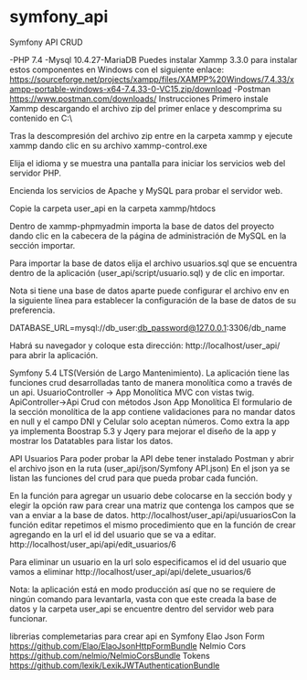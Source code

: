 # symfony_api
Symfony API CRUD

-PHP 7.4 
-Mysql 10.4.27-MariaDB
Puedes instalar Xammp 3.3.0 para instalar estos componentes en Windows con el siguiente enlace:
https://sourceforge.net/projects/xampp/files/XAMPP%20Windows/7.4.33/xampp-portable-windows-x64-7.4.33-0-VC15.zip/download
-Postman
https://www.postman.com/downloads/
Instrucciones 
Primero instale Xammp descargando el archivo zip del primer enlace y descomprima su contenido en C:\

Tras la descompresión del archivo zip entre en la carpeta xammp y ejecute xammp dando clic en su archivo xammp-control.exe

Elija el idioma y se muestra una pantalla para iniciar los servicios web del servidor PHP.

Encienda los servicios de Apache y MySQL para probar el servidor web.




 Copie la carpeta user_api en la carpeta xammp/htdocs

Dentro de xammp-phpmyadmin importa la base de datos del proyecto dando clic en la cabecera de la página de administración de MySQL en la sección importar.







Para importar la base de datos elija el archivo usuarios.sql que se encuentra dentro de la aplicación (user_api/script/usuario.sql) y de clic en importar.

Nota si tiene una base de datos aparte puede configurar el archivo env en la siguiente línea para establecer la configuración de la base de datos de su preferencia.

DATABASE_URL=mysql://db_user:db_password@127.0.0.1:3306/db_name




Habrá su navegador y coloque esta dirección: http://localhost/user_api/ para abrir la aplicación.

Symfony 5.4 LTS(Versión de Largo Mantenimiento).
La aplicación tiene las funciones crud desarrolladas tanto de manera monolítica como a través de un api.
UsuarioController -> App Monolítica MVC con vistas twig.
ApiController->Api Crud con métodos Json 
App Monolítica 
El formulario de la sección monolítica de la app contiene validaciones para no mandar datos en null y el campo DNI y Celular solo aceptan números.
Como extra la app ya implementa Boostrap 5.3 y Jqery para mejorar el diseño de la app y mostrar los Datatables para listar los datos.


API Usuarios
Para poder probar la API debe tener instalado Postman y abrir el archivo json en la ruta (user_api/json/Symfony API.json) 
En el json ya se listan las funciones del crud para que pueda probar cada función.






En la función para agregar un usuario debe colocarse en la sección body y elegir la opción raw para crear una matriz que contenga los campos que se van a enviar a la base de datos.
http://localhost/user_api/api/usuariosCon la función editar repetimos el mismo procedimiento que en la función de crear agregando en la url el id del usuario que se va a editar.
http://localhost/user_api/api/edit_usuarios/6




Para eliminar un usuario en la url solo especificamos el id del usuario que vamos a eliminar
http://localhost/user_api/api/delete_usuarios/6


Nota: la aplicación está en modo producción así que no se requiere de ningún comando para levantarla, vasta con que este creada la base de datos y la carpeta user_api se encuentre dentro del servidor web para funcionar.


librerias complemetarias para crear api en Symfony 
Elao Json Form
https://github.com/Elao/ElaoJsonHttpFormBundle
Nelmio Cors
https://github.com/nelmio/NelmioCorsBundle
Tokens
https://github.com/lexik/LexikJWTAuthenticationBundle







